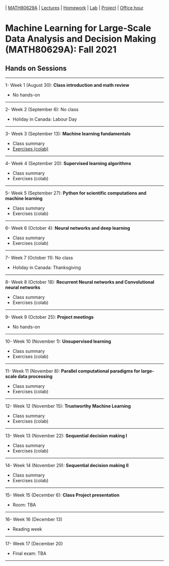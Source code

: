 | [MATH80629A](main.md) | [Lectures](lectures.md) | [Homework](homework.md) | [Lab](lab.md) | [Project](project.md) | [Office hour](office_hr.md)
# Machine Learning for Large-Scale Data Analysis and Decision Making (MATH80629A): Fall 2021

## Hands on Sessions
___
1- Week 1 (August 30): **Class introduction and math review** 
* No hands-on

___
2- Week 2 (September 6): No class
* Holiday in Canada: Labour Day

___
3- Week 3 (September 13): **Machine learning fundamentals** 
- Class summary
- [Exercises (colab)](https://colab.research.google.com/github/lcharlin/80-629/blob/master/week2-Fundamentals/Fundamentals_questions.ipynb)

___
4- Week 4 (September 20): **Supervised learning algorithms** 
- Class summary
- Exercises (colab)

___

5- Week 5 (September 27): **Python for scientific computations and machine learning** 
- Class summary
- Exercises (colab)

___
6- Week 6 (October 4): **Neural networks and deep learning** 
- Class summary
- Exercises (colab)

___
7- Week 7 (October 11): No class
* Holiday in Canada: Thanksgiving

___
8- Week 8 (October 18): **Recurrent Neural networks and Convolutional neural networks** 
- Class summary
- Exercises (colab)

___
9- Week 9 (October 25): **Project meetings**
* No hands-on

___
10- Week 10 (November 1): **Unsupervised learning** 
- Class summary
- Exercises (colab)

___
11- Week 11 (November 8): **Parallel computational paradigms for large-scale data processing**
- Class summary
- Exercises (colab)

___
12- Week 12 (November 15): **Trustworthy Machine Learning** 
- Class summary
- Exercises (colab)

___
13- Week 13 (November 22): **Sequential decision making I** 
- Class summary
- Exercises (colab)

___
14- Week 14 (November 29): **Sequential decision making II** 
- Class summary
- Exercises (colab)

___
15- Week 15 (December 6): **Class Project presentation**
* Room: TBA

___
16- Week 16 (December 13)
* Reading week

___
17- Week 17 (December 20)
* Final exam: TBA

___


